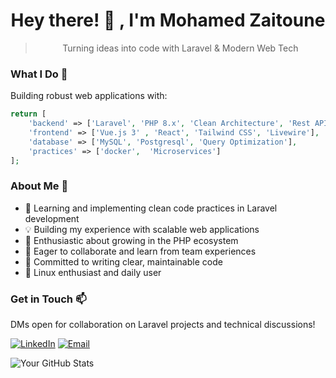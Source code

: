 <div align="center">
    

# Hey there! 👋 , I'm Mohamed Zaitoune

> Turning ideas into code with Laravel & Modern Web Tech
</div>

### What I Do 🚀

Building robust web applications with:
```php
return [
    'backend' => ['Laravel', 'PHP 8.x', 'Clean Architecture', 'Rest API '],
    'frontend' => ['Vue.js 3' , 'React', 'Tailwind CSS', 'Livewire'],
    'database' => ['MySQL', 'Postgresql', 'Query Optimization'],
    'practices' => ['docker',  'Microservices']
];
```

### About Me 💫
- 🎯 Learning and implementing clean code practices in Laravel development
- 💡 Building my experience with scalable web applications
- 🌱 Enthusiastic about growing in the PHP ecosystem
- 👥 Eager to collaborate and learn from team experiences
- 🚀 Committed to writing clear, maintainable code
- 🐧 Linux enthusiast and daily user

### Get in Touch 📫
DMs open for collaboration on Laravel projects and technical discussions!

[![LinkedIn](https://img.shields.io/badge/LinkedIn-%230077B5.svg?&style=flat-square&logo=linkedin&logoColor=white)](https://www.linkedin.com/in/mohamed-zaitoune/)
[![Email](https://img.shields.io/badge/Email-D14836?style=flat-square&logo=gmail&logoColor=white)](mailto:mohamedztn3@gmail.com)


![Your GitHub Stats](https://github-readme-stats.vercel.app/api?username=ZaitouneMohamed&show_icons=true&theme=dracula)
